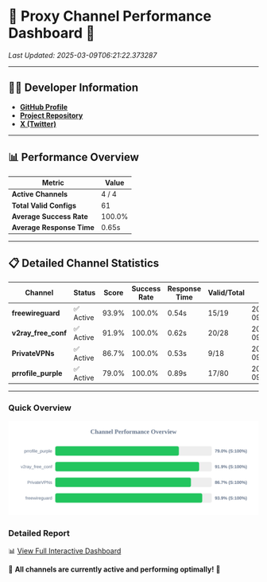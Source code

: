 # 🌟 Proxy Channel Performance Dashboard 🌟

_Last Updated: 2025-03-09T06:21:22.373287_

---

## 👩‍💻 Developer Information

- **[GitHub Profile](https://github.com/4n0nymou3)**  
- **[Project Repository](https://github.com/4n0nymou3/multi-proxy-config-fetcher)**  
- **[X (Twitter)](https://x.com/4n0nymou3)**  

---

## 📊 Performance Overview

| Metric                | Value       |
|-----------------------|-------------|
| **Active Channels**   | 4 / 4       |
| **Total Valid Configs** | 61          |
| **Average Success Rate** | 100.0%      |
| **Average Response Time** | 0.65s       |

---

## 📋 Detailed Channel Statistics

| Channel          | Status     | Score  | Success Rate | Response Time | Valid/Total | Last Success               |
|------------------|------------|--------|--------------|---------------|-------------|----------------------------|
| **freewireguard**  | ✅ Active  | 93.9%  | 100.0% | 0.54s         | 15/19       | 2025-03-09T06:21:22.371614 |
| **v2ray_free_conf**  | ✅ Active  | 91.9%  | 100.0% | 0.62s         | 20/28       | 2025-03-09T06:21:21.237455 |
| **PrivateVPNs**  | ✅ Active  | 86.7%  | 100.0% | 0.53s         | 9/18       | 2025-03-09T06:21:21.803012 |
| **prrofile_purple**  | ✅ Active  | 79.0%  | 100.0% | 0.89s         | 17/80       | 2025-03-09T06:21:20.587532 |

---

### Quick Overview
<div align="center">
  <a href="https://raw.githubusercontent.com/nullluser/NullRepo/refs/heads/main/assets/channel_stats_chart.svg">
    <img src="https://raw.githubusercontent.com/nullluser/NullRepo/refs/heads/main/assets/channel_stats_chart.svg" alt="Source Performance Statistics" width="800">
  </a>
</div>

### Detailed Report
📊 [View Full Interactive Dashboard](https://htmlpreview.github.io/?https://github.com/nullluser/NullRepo/blob/main/assets/performance_report.html)

🎉 **All channels are currently active and performing optimally!** 🎉
